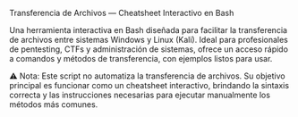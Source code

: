 Transferencia de Archivos — Cheatsheet Interactivo en Bash

Una herramienta interactiva en Bash diseñada para facilitar la transferencia de archivos entre sistemas Windows y Linux (Kali).
Ideal para profesionales de pentesting, CTFs y administración de sistemas, ofrece un acceso rápido a comandos y métodos de transferencia, con ejemplos listos para usar.

⚠️ Nota: Este script no automatiza la transferencia de archivos.
Su objetivo principal es funcionar como un cheatsheet interactivo, brindando la sintaxis correcta
y las instrucciones necesarias para ejecutar manualmente los métodos más comunes.
